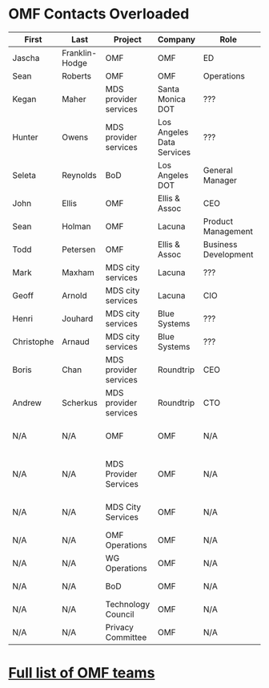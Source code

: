 # OMF Contacts Overloaded
<div class="datatable-begin"></div>

First     | Last       |   Project    |   Company    | Role      | email        | ML archive
--------- | ---------- | ------------ | ------------ | --------- | ------------ | -----------
Jascha | Franklin-Hodge | OMF | OMF | ED | <jascha@openmobilityfoundation.org> |
Sean | Roberts | OMF | OMF | Operations | <sean@openmobilityfoundation.org> |
Kegan | Maher | MDS provider services | Santa Monica DOT | ??? | <kegan.maher@smgov.net> |
Hunter | Owens | MDS provider services | Los Angeles Data Services | ??? | <hunter.owens@lacity.org> |
Seleta | Reynolds | BoD	| Los Angeles DOT | General Manager | <seleta.reynolds@lacity.org> |
John | Ellis | OMF | Ellis & Assoc | CEO | <john@ellis-and-associates.com> |
Sean | Holman | OMF | Lacuna | Product Management | <sean.holman@lacuna.ai> |
Todd | Petersen | OMF | Ellis & Assoc | Business Development | <todd@ellis-and-associates.com> |
Mark |	Maxham	| MDS city services | Lacuna | ??? | <mark.maxham@lacuna.ai> |
Geoff |	Arnold	| MDS city services | Lacuna | CIO | <geoff.arnold@lacuna.ai> |
Henri |	Jouhard	| MDS city services | Blue Systems | ??? | <henri.jouhaud@polyconseil.fr> |
Christophe | Arnaud | MDS city services	| Blue Systems | ??? | <christophe.arnaud@bluesystems.ai> |
Boris |	Chan |	MDS provider services |	Roundtrip | CEO	| <boris@roundtrip.ai> |
Andrew    | Scherkus   | MDS provider services | Roundtrip  | CTO       | <andrew@roundtrip.ai> |
N/A | N/A | OMF    | OMF    | N/A | <mds-announce@openmobilityfoundation.org> | [mds-announce archive](https://groups.google.com/a/groups.openmobilityfoundation.org/forum/#!forum/mds-announce) 
N/A | N/A | MDS Provider Services | OMF    | N/A | <mds-provider-services@openmobilityfoundation.org> | [mds-provider-services archive](https://groups.google.com/a/groups.openmobilityfoundation.org/forum/#!forum/mds-provider-services) 
N/A | N/A | MDS City Services     | OMF    | N/A | <mds-city-services@openmobilityfoundation.org> | [mds-city-services archive](https://groups.google.com/a/groups.openmobilityfoundation.org/forum/#!forum/mds-city-services) 
N/A | N/A  | OMF Operations | OMF | N/A | <omf-admin@openmobilityfoundation.org> | [omf-admin archive](https://groups.google.com/a/groups.openmobilityfoundation.org/forum/#!forum/omf-admin) 
N/A | N/A  | WG Operations | OMF | N/A | <wg-ops@openmobilityfoundation.org> | [wg-ops archive](https://groups.google.com/a/openmobilityfoundation.org/forum/#!forum/wg-ops)
N/A | N/A  | BoD | OMF | N/A | <board-all@openmobilityfoundation.org> | [board-all archive](https://groups.google.com/a/groups.openmobilityfoundation.org/forum/#!forum/board-all)
N/A | N/A  | Technology Council | OMF | N/A | <techncouncil@openmobilityfoundation.org> | [techcouncil archive](https://groups.google.com/a/groups.openmobilityfoundation.org/forum/#!forum/techcouncil)
N/A | N/A  | Privacy Committee | OMF | N/A | ??? | ???

<div class="datatable-end"></div>

# [Full list of OMF teams](https://sarob.github.io/operations/omf-community#projects-overloaded)
